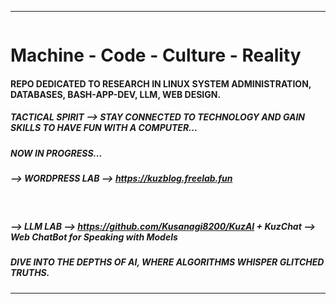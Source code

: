___________________________________________________________________________________________________________________
<picture>
 <source media="(prefers-color-scheme: dark)" srcset="https://github.com/Kusanagi8200/Kusanagi8200/blob/main/KUZLAB1.jpg">
 <source media="(prefers-color-scheme: light)" srcset="https://github.com/Kusanagi8200/Kusanagi8200/blob/main/KUZLAB1.jpg">
 <img alt="" src="">
</picture>

# **Machine - Code - Culture - Reality**

#### **REPO DEDICATED TO RESEARCH IN LINUX SYSTEM ADMINISTRATION, DATABASES, BASH-APP-DEV, LLM, WEB DESIGN.**

##### **TACTICAL SPIRIT --> STAY CONNECTED TO TECHNOLOGY AND GAIN SKILLS TO HAVE FUN WITH A COMPUTER...**


##### **NOW IN PROGRESS...** 

##### **--> WORDPRESS LAB --> https://kuzblog.freelab.fun**  

<picture>
 <source media="(prefers-color-scheme: dark)" srcset="https://github.com/Kusanagi8200/Kusanagi8200/blob/main/MAJOR.jpg">
 <source media="(prefers-color-scheme: light)" srcset="https://github.com/Kusanagi8200/Kusanagi8200/blob/main/MAJOR.jpg">
 <img alt="" src="">
</picture> 

<br/>
<br/>

##### **--> LLM LAB --> https://github.com/Kusanagi8200/KuzAI + KuzChat --> Web ChatBot for Speaking with Models**

##### **DIVE INTO THE DEPTHS OF AI, WHERE ALGORITHMS WHISPER GLITCHED TRUTHS.**

___________________________________________________________________________________________________________________
